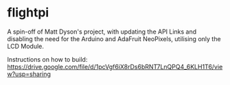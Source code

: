 # flightpi

A spin-off of Matt Dyson's project, with updating the API Links and disabling the need for the Arduino and AdaFruit NeoPixels, utilising only the LCD Module.

Instructions on how to build: https://drive.google.com/file/d/1pcVgf6iX8rDs6bRNT7LnQPQ4_6KLH1T6/view?usp=sharing
